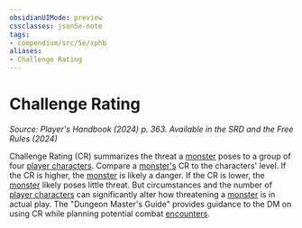 ```yaml
---
obsidianUIMode: preview
cssclasses: json5e-note
tags:
- compendium/src/5e/xphb
aliases:
- Challenge Rating
---
```

# Challenge Rating
*Source: Player's Handbook (2024) p. 363. Available in the <span title='Systems Reference Document (5.2)'>SRD</span> and the Free Rules (2024)* 

Challenge Rating (CR) summarizes the threat a [monster](/3-Mechanics/CLI/variant-rules/monster-xphb.md) poses to a group of four [player characters](/3-Mechanics/CLI/variant-rules/player-character-xphb.md). Compare a [monster's](/3-Mechanics/CLI/variant-rules/monster-xphb.md) CR to the characters' level. If the CR is higher, the [monster](/3-Mechanics/CLI/variant-rules/monster-xphb.md) is likely a danger. If the CR is lower, the [monster](/3-Mechanics/CLI/variant-rules/monster-xphb.md) likely poses little threat. But circumstances and the number of [player characters](/3-Mechanics/CLI/variant-rules/player-character-xphb.md) can significantly alter how threatening a [monster](/3-Mechanics/CLI/variant-rules/monster-xphb.md) is in actual play. The "Dungeon Master's Guide" provides guidance to the DM on using CR while planning potential combat [encounters](/3-Mechanics/CLI/variant-rules/encounter-xphb.md).